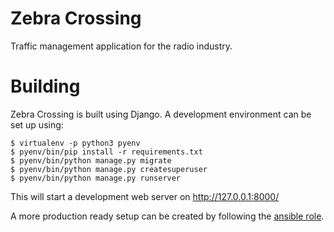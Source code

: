 # Zebra Crossing

Traffic management application for the radio industry.

# Building

Zebra Crossing is built using Django. A development environment can be set up using:

```
$ virtualenv -p python3 pyenv
$ pyenv/bin/pip install -r requirements.txt
$ pyenv/bin/python manage.py migrate
$ pyenv/bin/python manage.py createsuperuser
$ pyenv/bin/python manage.py runserver
```
This will start a development web server on http://127.0.0.1:8000/

A more production ready setup can be created by following the
[ansible role](https://gitlab.com/zebra-crossing/ansible).
